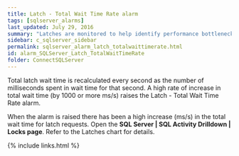```yaml
---
title: ﻿Latch - Total Wait Time Rate alarm
tags: [sqlserver_alarms]
last_updated: July 29, 2016
summary: "Latches are monitored to help identify performance bottlenecks."
sidebar: c_sqlserver_sidebar
permalink: sqlserver_alarm_latch_totalwaittimerate.html
id: alarm_SQLServer_Latch_TotalWaitTimeRate
folder: ConnectSQLServer
---
```



Total latch wait time is recalculated every second as the number of milliseconds spent in wait time for that second. A high rate of increase in total wait time (by 1000 or more ms/s) raises the Latch - Total Wait Time Rate alarm.

When the alarm is raised there has been a high increase (ms/s) in the total wait time for latch requests. Open the **SQL Server \| SQL Activity Drilldown \| Locks page**. Refer to the Latches chart for details.

{% include links.html %}
